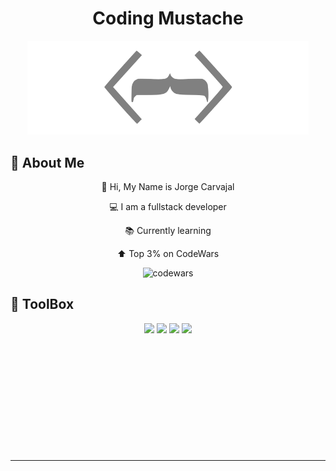 <link rel="stylesheet" href="https://cdn.jsdelivr.net/gh/devicons/devicon@v2.15.1/devicon.min.css">
 
<div align='center'>

# Coding Mustache

<img src='./logo.svg' alt='codewars' width='450'/>

</div>

##  👤 <strong> About Me </strong>
<div align='center'>

👋 Hi, My Name is Jorge Carvajal

💻 I am a fullstack developer

📚 Currently learning <picture><i media="(prefers-color-scheme: dark)" class="devicon-swift-plain colored"></i> <i media="(prefers-color-scheme: light)" class="devicon-swift-plain"></i></picture>

⬆️ Top 3% on CodeWars

<img class='codewar' src='https://www.codewars.com/users/codingMustache/badges/small' alt='codewars' width='250'/>

</div>

  
##  🧰 <strong> ToolBox  </strong>
<!--lang -->
<p align='center'>
<img src="https://cdn.jsdelivr.net/gh/devicons/devicon/icons/javascript/javascript-original.svg" width='50'/> 
<img src="https://cdn.jsdelivr.net/gh/devicons/devicon/icons/typescript/typescript-original.svg"width='50'/>
<img src="https://cdn.jsdelivr.net/gh/devicons/devicon/icons/css3/css3-original.svg"width='50'/> 
<img src="https://cdn.jsdelivr.net/gh/devicons/devicon/icons/html5/html5-original.svg"width='50'/>
</p>

<p align='center'>
<img src="https://cdn.jsdelivr.net/gh/devicons/devicon/icons/react/react-original.svg" title=''  width='50'/> 
<img src="https://cdn.jsdelivr.net/gh/devicons/devicon/icons/svelte/svelte-original.svg" title=''  width='50'/>
<img src="https://cdn.jsdelivr.net/gh/devicons/devicon/icons/vuejs/vuejs-original.svg" title=''  width='50'/> 
<img src="https://cdn.jsdelivr.net/gh/devicons/devicon/icons/nextjs/nextjs-line.svg" title='' width='50'/>
</p>

<!--JS -->
<p align='center'>
<img src="https://cdn.jsdelivr.net/gh/devicons/devicon/icons/nodejs/nodejs-original.svg" title=''  width='50'/> 
<img src="https://cdn.jsdelivr.net/gh/devicons/devicon/icons/express/express-original.svg" title=''  width='50'/> 
<img src="https://cdn.jsdelivr.net/gh/devicons/devicon/icons/threejs/threejs-original.svg"  title=''  width='50'/>
<img src="https://cdn.jsdelivr.net/gh/devicons/devicon/icons/webpack/webpack-original.svg"  title=''  width='50'/>
<img src="https://cdn.jsdelivr.net/gh/devicons/devicon/icons/eslint/eslint-original.svg" title=''  width='50'/>
<img src="https://cdn.jsdelivr.net/gh/devicons/devicon/icons/jquery/jquery-original.svg" title=''  width='50'/>
<img src="https://cdn.jsdelivr.net/gh/devicons/devicon/icons/mocha/mocha-plain.svg" title=''  width='50'/>
</p>

<!---DB-->
<p align='center'>
<img src="https://cdn.jsdelivr.net/gh/devicons/devicon/icons/mysql/mysql-original.svg" title=''  width='50'/>
<img src="https://cdn.jsdelivr.net/gh/devicons/devicon/icons/postgresql/postgresql-original.svg" title=''  width='50'/>
<img src="https://cdn.jsdelivr.net/gh/devicons/devicon/icons/mongodb/mongodb-original.svg"  title=''  width='50'/>
<img src="https://cdn.jsdelivr.net/gh/devicons/devicon/icons/sequelize/sequelize-original.svg" title=''  width='50'/>
</p>

<!---software-->
<p align='center'>
<img src="https://cdn.jsdelivr.net/gh/devicons/devicon/icons/visualstudio/visualstudio-plain.svg" title=''  width='50'/>
<img src="https://cdn.jsdelivr.net/gh/devicons/devicon/icons/inkscape/inkscape-original.svg" title=''  width='50'/> 
<img src="https://cdn.jsdelivr.net/gh/devicons/devicon/icons/figma/figma-original.svg" title=''  width='50'/> 
<img src="https://cdn.jsdelivr.net/gh/devicons/devicon/icons/gimp/gimp-original.svg" title=''  width='50'/> 
<img src="https://cdn.jsdelivr.net/gh/devicons/devicon/icons/blender/blender-original.svg" title=''  width='50'/>
</p>

<!--Style-->
<p align='center'>
<img src="https://cdn.jsdelivr.net/gh/devicons/devicon/icons/bootstrap/bootstrap-original.svg" title=''  width='50'/> 
<img src="https://cdn.jsdelivr.net/gh/devicons/devicon/icons/materialui/materialui-original.svg" title=''  width='50'/>
<img src="https://cdn.jsdelivr.net/gh/devicons/devicon/icons/tailwindcss/tailwindcss-plain.svg"  title=''  width='50'/>
<img src="https://cdn.jsdelivr.net/gh/devicons/devicon/icons/sass/sass-original.svg"  title=''  width='50'/>
</p>

<!--Other-->
<p align='center'>
<img src="https://cdn.jsdelivr.net/gh/devicons/devicon/icons/nginx/nginx-original.svg" title=''  width='50'/>
<img src="https://cdn.jsdelivr.net/gh/devicons/devicon/icons/amazonwebservices/amazonwebservices-original.svg" title=''  width='50'/>
</p>
 <hr>
 <br>
 
<p align='center'>
<img src="https://komarev.com/ghpvc/?username=codingMustache&style=flat-square&color=blue" alt=""/>
</p>
